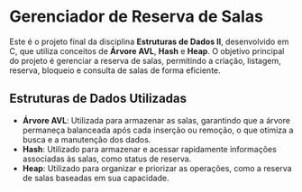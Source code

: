 # Gerenciador de Reserva de Salas

Este é o projeto final da disciplina **Estruturas de Dados II**, desenvolvido em C, que utiliza conceitos de **Árvore AVL**, **Hash** e **Heap**.
O objetivo principal do projeto é gerenciar a reserva de salas, permitindo a criação, listagem, reserva, bloqueio e consulta de salas de forma eficiente.

## Estruturas de Dados Utilizadas

- **Árvore AVL**: Utilizada para armazenar as salas, garantindo que a árvore permaneça balanceada após cada inserção ou remoção, o que otimiza a busca e a manutenção dos dados.
- **Hash**: Utilizado para armazenar e acessar rapidamente informações associadas às salas, como status de reserva.
- **Heap**: Utilizado para organizar e priorizar as operações, como a reserva de salas baseadas em sua capacidade.
